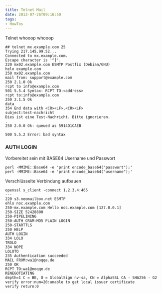 ```yaml
---
title: Telnet Mail
date: 2013-07-26T09:16:50
tags: 
- HowTos
---
```


Telnet whooop whooop

    ## telnet mx.example.com 25
    Trying 217.145.99.52...
    Connected to mx.example.com.
    Escape character is '^]'.
    220 mx02.example.com ESMTP Postfix (Debian/GNU)
    helo example.com
    250 mx02.example.com
    mail from: support@example.com
    250 2.1.0 Ok
    rcpt to info@example.com
    501 5.5.4 Syntax: RCPT TO:<address>
    rcpt to:info@example.com
    250 2.1.5 Ok
    data
    354 End data with <CR><LF>.<CR><LF>
    subject:test-nachricht
    Dies ist eine Test-Nachricht. Bitte ignorieren.
    .
    250 2.0.0 Ok: queued as 5914D1CAEB

    500 5.5.2 Error: bad syntax

### AUTH LOGIN

Vorbereitet sein mit BASE64 Username und Passwort

    perl -MMIME::Base64 -e 'print encode_base64("passwort");'
    perl -MMIME::Base64 -e 'print encode_base64("username");'

Verschlüsselte Verbindung aufbauen

    openssl s_client -connect 1.2.3.4:465
    ---
    220 s3.neomailbox.net ESMTP
    ehlo noc.example.com
    250-mx.example.com Hello noc.example.com [127.0.0.1]
    250-SIZE 52428800
    250-PIPELINING
    250-AUTH CRAM-MD5 PLAIN LOGIN
    250-STARTTLS
    250 HELP
    AUTH LOGIN
    334 LOLO
    TROLO
    334 NOPE
    LOLOTO
    235 Authentication succeeded
    MAIL FROM:wa1@noqqe.de
    250 OK
    RCPT TO:wa1@noqqe.de
    RENEGOTIATING
    depth=1 C = BE, O = GlobalSign nv-sa, CN = AlphaSSL CA - SHA256 - G2
    verify error:num=20:unable to get local issuer certificate
    verify return:0